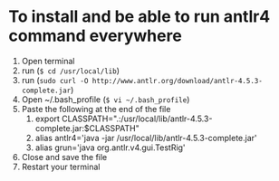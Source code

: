 # To install and be able to run antlr4 command everywhere


1. Open terminal
2. run (`$ cd /usr/local/lib`)
3. run (`sudo curl -O http://www.antlr.org/download/antlr-4.5.3-complete.jar`)
4. Open ~/.bash_profile (`$ vi ~/.bash_profile`)
5. Paste the following at the end of the file
   1. export CLASSPATH=".:/usr/local/lib/antlr-4.5.3-complete.jar:$CLASSPATH"
   2. alias antlr4='java -jar /usr/local/lib/antlr-4.5.3-complete.jar'
   3. alias grun='java org.antlr.v4.gui.TestRig'
6. Close and save the file
7. Restart your terminal
